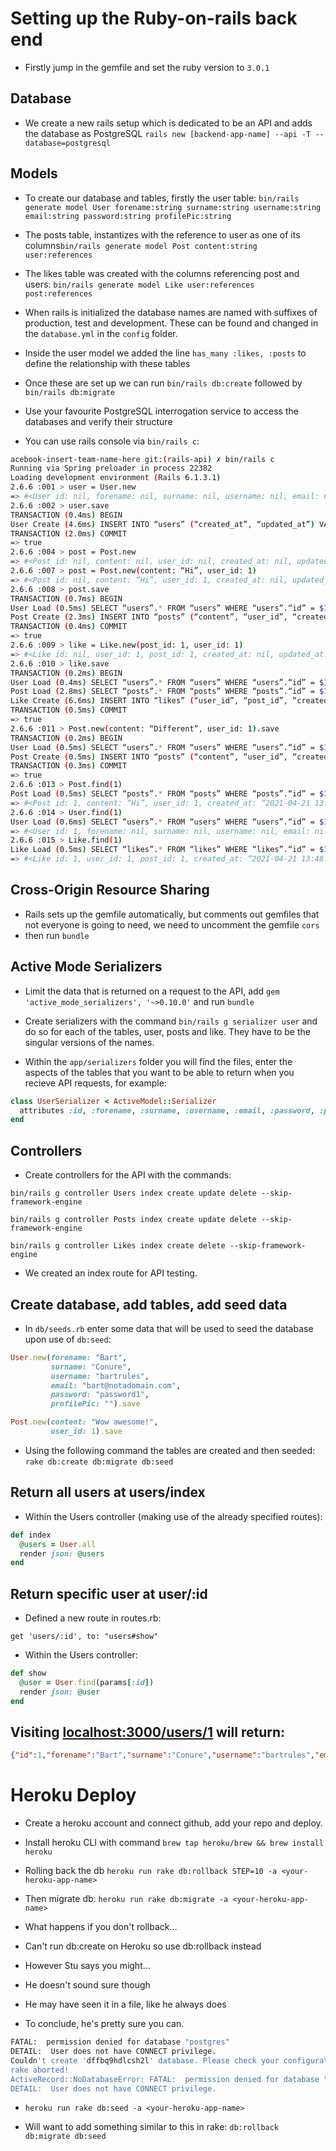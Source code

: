 # Setting up the Ruby-on-rails back end

- Firstly jump in the gemfile and set the ruby version to `3.0.1`

## Database

- We create a new rails setup which is dedicated to be an API and adds the database as PostgreSQL `rails new [backend-app-name] --api -T --database=postgresql`

## Models

- To create our database and tables, firstly the user table: 
`bin/rails generate model User forename:string surname:string username:string email:string password:string profilePic:string`

- The posts table, instantizes with the reference to user as one of its columns`bin/rails generate model Post content:string user:references`

- The likes table was created with the columns referencing post and users:
`bin/rails generate model Like user:references post:references`

- When rails is initialized the database names are named with suffixes of production, test and development. These can be found and changed in the `database.yml` in the `config` folder.

- Inside the user model we added the line `has_many :likes, :posts` to define the relationship with these tables

- Once these are set up we can run `bin/rails db:create` followed by `bin/rails db:migrate`

- Use your favourite PostgreSQL interrogation service to access the databases and verify their structure

- You can use rails console via `bin/rails c`:

```bash
acebook-insert-team-name-here git:(rails-api) ✗ bin/rails c  
Running via Spring preloader in process 22382  
Loading development environment (Rails 6.1.3.1)  
2.6.6 :001 > user = User.new  
=> #<User id: nil, forename: nil, surname: nil, username: nil, email: nil, password: nil, profilePic: nil, created_at: nil, updated_at: nil>  
2.6.6 :002 > user.save  
TRANSACTION (0.4ms) BEGIN  
User Create (4.6ms) INSERT INTO “users” (“created_at”, “updated_at”) VALUES ($1, $2) RETURNING “id” [[“created_at”, “2021-04-21 13:45:27.310037"], [“updated_at”, “2021-04-21 13:45:27.310037"]]  
TRANSACTION (2.0ms) COMMIT  
=> true 
2.6.6 :004 > post = Post.new  
=> #<Post id: nil, content: nil, user_id: nil, created_at: nil, updated_at: nil>  
2.6.6 :007 > post = Post.new(content: “Hi”, user_id: 1)  
=> #<Post id: nil, content: “Hi”, user_id: 1, created_at: nil, updated_at: nil>  
2.6.6 :008 > post.save  
TRANSACTION (0.7ms) BEGIN  
User Load (0.5ms) SELECT “users”.* FROM “users” WHERE “users”.“id” = $1 LIMIT $2 [[“id”, 1], [“LIMIT”, 1]]  
Post Create (2.3ms) INSERT INTO “posts” (“content”, “user_id”, “created_at”, “updated_at”) VALUES ($1, $2, $3, $4) RETURNING “id” [[“content”, “Hi”], [“user_id”, 1], [“created_at”, “2021-04-21 13:47:42.029162"], [“updated_at”, “2021-04-21 13:47:42.029162"]]  
TRANSACTION (0.4ms) COMMIT  
=> true  
2.6.6 :009 > like = Like.new(post_id: 1, user_id: 1)  
=> #<Like id: nil, user_id: 1, post_id: 1, created_at: nil, updated_at: nil>  
2.6.6 :010 > like.save  
TRANSACTION (0.2ms) BEGIN  
User Load (0.4ms) SELECT “users”.* FROM “users” WHERE “users”.“id” = $1 LIMIT $2 [[“id”, 1], [“LIMIT”, 1]]  
Post Load (2.8ms) SELECT “posts”.* FROM “posts” WHERE “posts”.“id” = $1 LIMIT $2 [[“id”, 1], [“LIMIT”, 1]]  
Like Create (6.6ms) INSERT INTO “likes” (“user_id”, “post_id”, “created_at”, “updated_at”) VALUES ($1, $2, $3, $4) RETURNING “id” [[“user_id”, 1], [“post_id”, 1], [“created_at”, “2021-04-21 13:48:19.684134"], [“updated_at”, “2021-04-21 13:48:19.684134"]]  
TRANSACTION (0.5ms) COMMIT  
=> true  
2.6.6 :011 > Post.new(content: “Different”, user_id: 1).save  
TRANSACTION (0.2ms) BEGIN  
User Load (0.5ms) SELECT “users”.* FROM “users” WHERE “users”.“id” = $1 LIMIT $2 [[“id”, 1], [“LIMIT”, 1]]  
Post Create (0.5ms) INSERT INTO “posts” (“content”, “user_id”, “created_at”, “updated_at”) VALUES ($1, $2, $3, $4) RETURNING “id” [[“content”, “Different”], [“user_id”, 1], [“created_at”, “2021-04-21 13:48:51.524365"], [“updated_at”, “2021-04-21 13:48:51.524365"]]  
TRANSACTION (0.3ms) COMMIT  
=> true 
2.6.6 :013 > Post.find(1)  
Post Load (0.5ms) SELECT “posts”.* FROM “posts” WHERE “posts”.“id” = $1 LIMIT $2 [[“id”, 1], [“LIMIT”, 1]]  
=> #<Post id: 1, content: “Hi”, user_id: 1, created_at: “2021-04-21 13:47:42.029162000 +0000", updated_at: “2021-04-21 13:47:42.029162000 +0000”>  
2.6.6 :014 > User.find(1)  
User Load (0.6ms) SELECT “users”.* FROM “users” WHERE “users”.“id” = $1 LIMIT $2 [[“id”, 1], [“LIMIT”, 1]]  
=> #<User id: 1, forename: nil, surname: nil, username: nil, email: nil, password: nil, profilePic: nil, created_at: “2021-04-21 13:45:27.310037000 +0000", updated_at: “2021-04-21 13:45:27.310037000 +0000”>  
2.6.6 :015 > Like.find(1)  
Like Load (0.5ms) SELECT “likes”.* FROM “likes” WHERE “likes”.“id” = $1 LIMIT $2 [[“id”, 1], [“LIMIT”, 1]]  
=> #<Like id: 1, user_id: 1, post_id: 1, created_at: “2021-04-21 13:48:19.684134000 +0000", updated_at: “2021-04-21 13:48:19.684134000 +0000”>
```

## Cross-Origin Resource Sharing

- Rails sets up the gemfile automatically, but comments out gemfiles that not everyone is going to need, we need to uncomment the gemfile `cors`
- then run `bundle`

## Active Mode Serializers

- Limit the data that is returned on a request to the API, add `gem 'active_mode_serializers', '~>0.10.0'` and run `bundle`

- Create serializers with the command `bin/rails g serializer user` and do so for each of the tables, user, posts and like. They have to be the singular versions of the names. 

- Within the `app/serializers` folder you will find the files, enter the aspects of the tables that you want to be able to return when you recieve API requests, for example:

```ruby
class UserSerializer < ActiveModel::Serializer
  attributes :id, :forename, :surname, :username, :email, :password, :profilePic
end
```

## Controllers 

- Create controllers for the API with the commands:
  
`bin/rails g controller Users index create update delete --skip-framework-engine`

`bin/rails g controller Posts index create update delete --skip-framework-engine`

`bin/rails g controller Likes index create delete --skip-framework-engine`

- We created an index route for API testing.

## Create database, add tables, add seed data

- In `db/seeds.rb` enter some data that will be used to seed the database upon use of `db:seed`:

```ruby
User.new(forename: "Bart", 
         surname: "Conure", 
         username: "bartrules", 
         email: "bart@notadomain.com", 
         password: "password1", 
         profilePic: "").save

Post.new(content: "Wow awesome!",
         user_id: 1).save
```

- Using the following command the tables are created and then seeded:
`rake db:create db:migrate db:seed`

## Return all users at users/index

- Within the Users controller (making use of the already specified routes): 

```ruby
def index
  @users = User.all
  render json: @users
end
```
## Return specific user at user/:id

- Defined a new route in routes.rb:

`get 'users/:id', to: "users#show"`

- Within the Users controller:

```ruby
def show
  @user = User.find(params[:id])
  render json: @user
end
```

## Visiting [localhost:3000/users/1](http://localhost:3000/users/1) will return:

```json
{"id":1,"forename":"Bart","surname":"Conure","username":"bartrules","email":"bart@notadomain.com","password":"password1","profilePic":""}
```

# Heroku Deploy

- Create a heroku account and connect github, add your repo and deploy.

- Install heroku CLI with command `brew tap heroku/brew && brew install heroku` 

- Rolling back the db `heroku run rake db:rollback STEP=10 -a <your-heroku-app-name>`
  
- Then migrate db: `heroku run rake db:migrate -a <your-heroku-app-name>`

- What happens if you don't rollback...

- Can't run db:create on Heroku so use db:rollback instead
- However Stu says you might...
- He doesn't sound sure though
- He may have seen it in a file, like he always does
- To conclude, he's pretty sure you can.

```bash
FATAL:  permission denied for database "postgres"
DETAIL:  User does not have CONNECT privilege.
Couldn't create 'dffbq9hdlcsh2l' database. Please check your configuration.
rake aborted!
ActiveRecord::NoDatabaseError: FATAL:  permission denied for database "postgres"
DETAIL:  User does not have CONNECT privilege.
```

- `heroku run rake db:seed -a <your-heroku-app-name>`

- Will want to add something similar to this in rake: `db:rollback db:migrate db:seed`

